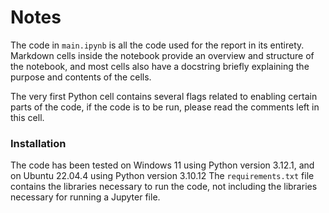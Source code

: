 # Notes
The code in `main.ipynb` is all the code used for the report in its entirety. Markdown cells inside the notebook provide an overview and structure of the notebook, and most cells also have a docstring briefly explaining the purpose and contents of the cells.

The very first Python cell contains several flags related to enabling certain parts of the code, if the code is to be run, please read the comments left in this cell.

### Installation
The code has been tested on Windows 11 using Python version 3.12.1, and on Ubuntu 22.04.4 using Python version 3.10.12
The `requirements.txt` file contains the libraries necessary to run the code, not including the libraries necessary for running a Jupyter file.